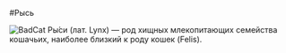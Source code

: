 #Рысь

![BadCat](https://cdn.pixabay.com/photo/2017/03/11/19/17/lynx-2135672_960_720.jpg "Bad cat")
Ры́си (лат. Lynx) — род хищных млекопитающих семейства кошачьих, наиболее близкий к роду кошек (Felis).